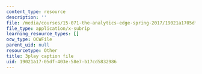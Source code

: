 ```yaml
---
content_type: resource
description: ''
file: /media/courses/15-071-the-analytics-edge-spring-2017/19021a1705df403e58e7b17cd5832986_JcKvI821H0c.srt
file_type: application/x-subrip
learning_resource_types: []
ocw_type: OCWFile
parent_uid: null
resourcetype: Other
title: 3play caption file
uid: 19021a17-05df-403e-58e7-b17cd5832986
---
```

